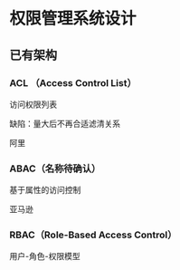 # 权限管理系统设计

## 已有架构

### ACL （Access Control List）

访问权限列表

缺陷：量大后不再合适滤清关系

阿里

### ABAC（名称待确认）

基于属性的访问控制

亚马逊

### RBAC（Role-Based Access Control）

用户-角色-权限模型